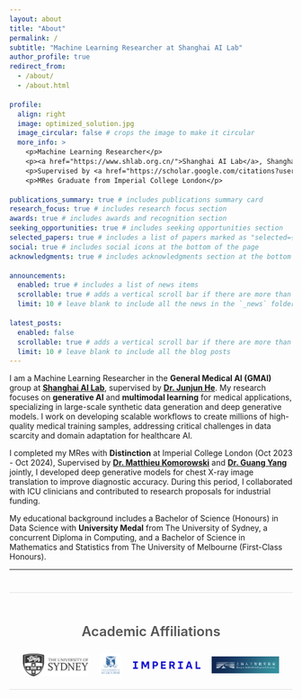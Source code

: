 ```yaml
---
layout: about
title: "About"
permalink: /
subtitle: "Machine Learning Researcher at Shanghai AI Lab"
author_profile: true
redirect_from:
  - /about/
  - /about.html

profile:
  align: right
  image: optimized_solution.jpg
  image_circular: false # crops the image to make it circular
  more_info: >
    <p>Machine Learning Researcher</p>
    <p><a href="https://www.shlab.org.cn/">Shanghai AI Lab</a>, Shanghai, China</p>
    <p>Supervised by <a href="https://scholar.google.com/citations?user=Z4LgebkAAAAJ&hl=zh-CN">Dr. Junjun He</a></p>
    <p>MRes Graduate from Imperial College London</p>

publications_summary: true # includes publications summary card
research_focus: true # includes research focus section
awards: true # includes awards and recognition section
seeking_opportunities: true # includes seeking opportunities section
selected_papers: true # includes a list of papers marked as "selected={true}"
social: true # includes social icons at the bottom of the page
acknowledgments: true # includes acknowledgments section at the bottom of the page

announcements:
  enabled: true # includes a list of news items
  scrollable: true # adds a vertical scroll bar if there are more than 3 news items
  limit: 10 # leave blank to include all the news in the `_news` folder

latest_posts:
  enabled: false
  scrollable: true # adds a vertical scroll bar if there are more than 3 new posts items
  limit: 10 # leave blank to include all the blog posts
---
```


I am a Machine Learning Researcher in the **General Medical AI (GMAI)** group at [**Shanghai AI Lab**](https://www.shlab.org.cn/), supervised by [**Dr. Junjun He**](https://scholar.google.com/citations?user=Z4LgebkAAAAJ&hl=zh-CN). My research focuses on **generative AI** and **multimodal learning** for medical applications, specializing in large-scale synthetic data generation and deep generative models. I work on developing scalable workflows to create millions of high-quality medical training samples, addressing critical challenges in data scarcity and domain adaptation for healthcare AI.

I completed my MRes with **Distinction** at Imperial College London (Oct 2023 - Oct 2024), Supervised by [**Dr. Matthieu Komorowski**](https://scholar.google.com/citations?user=xpAYtroAAAAJ&hl=en) and [**Dr. Guang Yang**](https://scholar.google.com/citations?user=ZfzEFpsAAAAJ&hl=en) jointly, I developed deep generative models for chest X-ray image translation to improve diagnostic accuracy. During this period, I collaborated with ICU clinicians and contributed to research proposals for industrial funding.

My educational background includes a Bachelor of Science (Honours) in Data Science with **University Medal** from The University of Sydney, a concurrent Diploma in Computing, and a Bachelor of Science in Mathematics and Statistics from The University of Melbourne (First-Class Honours).

---

<div class="education-affiliations" style="clear: both; margin: 40px 0; padding: 20px 0; border-top: 1px solid #e0e0e0; border-bottom: 1px solid #e0e0e0;">
  <h3 style="font-size: 1.5rem; font-weight: 600; margin-bottom: 25px; color: #555; text-align: center;">Academic Affiliations</h3>
  <div style="display: flex; justify-content: center; align-items: center; gap: 20px; flex-wrap: wrap; max-width: 100%;">
    <a href="https://www.sydney.edu.au/" target="_blank" title="University of Sydney" style="transition: transform 0.2s;">
      <img src="/assets/img/usyd_logo.svg" alt="University of Sydney" style="max-height: 40px; max-width: 120px; object-fit: contain;">
    </a>
    <a href="https://www.unimelb.edu.au/" target="_blank" title="University of Melbourne" style="transition: transform 0.2s;">
      <img src="/assets/img/unimelb_logo.svg" alt="University of Melbourne" style="max-height: 40px; max-width: 120px; object-fit: contain;">
    </a>
    <a href="https://www.imperial.ac.uk/" target="_blank" title="Imperial College London" style="transition: transform 0.2s;">
      <img src="/assets/img/imperial_logo.png" alt="Imperial College London" style="max-height: 40px; max-width: 120px; object-fit: contain;">
    </a>
    <a href="https://www.shlab.org.cn/" target="_blank" title="Shanghai AI Lab" style="transition: transform 0.2s;">
      <img src="/assets/img/shanghai_ailab_logo.png" alt="Shanghai AI Lab" style="max-height: 40px; max-width: 120px; object-fit: contain;">
    </a>
  </div>
</div>
